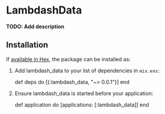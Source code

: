 # LambdashData

**TODO: Add description**

## Installation

If [available in Hex](https://hex.pm/docs/publish), the package can be installed as:

  1. Add lambdash_data to your list of dependencies in `mix.exs`:

        def deps do
          [{:lambdash_data, "~> 0.0.1"}]
        end

  2. Ensure lambdash_data is started before your application:

        def application do
          [applications: [:lambdash_data]]
        end

